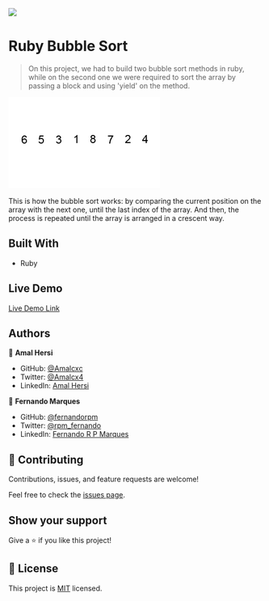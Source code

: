 ![](https://img.shields.io/badge/Microverse-blueviolet)

# Ruby Bubble Sort

> On this project, we had to build two bubble sort methods in ruby, while on the second one we were required to sort the array by passing a block and using 'yield' on the method.

![Bubble Sort Demonstration](./bubble-sort.gif)


This is how the bubble sort works: by comparing the current position on the array with the next one, until the last index of the array.
And then, the process is repeated until the array is arranged in a crescent way.

## Built With

- Ruby

## Live Demo

[Live Demo Link](https://repl.it/join/yvcivqyx-fernandorpm)


## Authors

👤 **Amal Hersi**

- GitHub: [@Amalcxc](https://github.com/Amalcxc)
- Twitter: [@Amalcx4](https://twitter.com/Amalcx4)
- LinkedIn: [Amal Hersi](https://www.linkedin.com/in/amal-hersi-a29583205/)

👤 **Fernando Marques**

- GitHub: [@fernandorpm](https://github.com/fernandorpm)
- Twitter: [@rpm_fernando](https://twitter.com/rpm_fernando)
- LinkedIn: [Fernando R P Marques](https://linkedin.com/in/fernandorpm)

## 🤝 Contributing

Contributions, issues, and feature requests are welcome!

Feel free to check the [issues page](../../issues/).

## Show your support

Give a ⭐️ if you like this project!

## 📝 License

This project is [MIT](./MIT.md) licensed.

